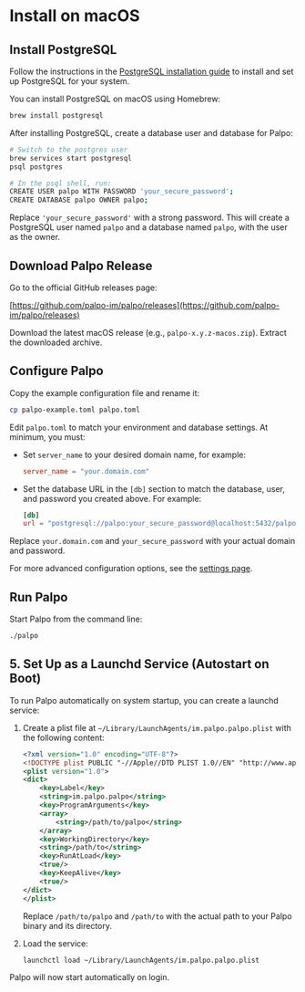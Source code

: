 # Install on macOS

## Install PostgreSQL

Follow the instructions in the [PostgreSQL installation guide](./postgres.md) to install and set up PostgreSQL for your system.


You can install PostgreSQL on macOS using Homebrew:

```bash
brew install postgresql
```

After installing PostgreSQL, create a database user and database for Palpo:

```bash
# Switch to the postgres user
brew services start postgresql
psql postgres

# In the psql shell, run:
CREATE USER palpo WITH PASSWORD 'your_secure_password';
CREATE DATABASE palpo OWNER palpo;
```

Replace `'your_secure_password'` with a strong password. This will create a PostgreSQL user named `palpo` and a database named `palpo`, with the user as the owner.


## Download Palpo Release

Go to the official GitHub releases page:

[https://github.com/palpo-im/palpo/releases](https://github.com/palpo-im/palpo/releases)

Download the latest macOS release (e.g., `palpo-x.y.z-macos.zip`). Extract the downloaded archive.

## Configure Palpo

Copy the example configuration file and rename it:

```bash
cp palpo-example.toml palpo.toml
```

Edit `palpo.toml` to match your environment and database settings. At minimum, you must:

- Set `server_name` to your desired domain name, for example:

	```toml
	server_name = "your.domain.com"
	```

- Set the database URL in the `[db]` section to match the database, user, and password you created above. For example:

	```toml
	[db]
	url = "postgresql://palpo:your_secure_password@localhost:5432/palpo"
	```

Replace `your.domain.com` and `your_secure_password` with your actual domain and password.

For more advanced configuration options, see the [settings page](../configuration/index.md).



## Run Palpo

Start Palpo from the command line:

```bash
./palpo
```

## 5. Set Up as a Launchd Service (Autostart on Boot)

To run Palpo automatically on system startup, you can create a launchd service:

1. Create a plist file at `~/Library/LaunchAgents/im.palpo.palpo.plist` with the following content:

	```xml
	<?xml version="1.0" encoding="UTF-8"?>
	<!DOCTYPE plist PUBLIC "-//Apple//DTD PLIST 1.0//EN" "http://www.apple.com/DTDs/PropertyList-1.0.dtd">
	<plist version="1.0">
	<dict>
		<key>Label</key>
		<string>im.palpo.palpo</string>
		<key>ProgramArguments</key>
		<array>
			<string>/path/to/palpo</string>
		</array>
		<key>WorkingDirectory</key>
		<string>/path/to</string>
		<key>RunAtLoad</key>
		<true/>
		<key>KeepAlive</key>
		<true/>
	</dict>
	</plist>
	```

	Replace `/path/to/palpo` and `/path/to` with the actual path to your Palpo binary and its directory.

2. Load the service:

	```bash
	launchctl load ~/Library/LaunchAgents/im.palpo.palpo.plist
	```

Palpo will now start automatically on login.